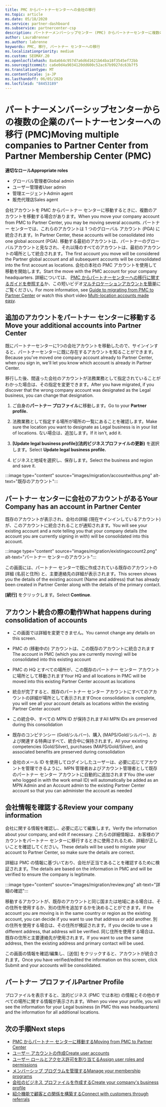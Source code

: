 ```yaml
---
title: PMC からパートナーセンターへの会社の移行
ms.topic: article
ms.date: 05/18/2020
ms.service: partner-dashboard
ms.subservice: partnercenter-csp
description: パートナーメンバーシップセンター (PMC) からパートナーセンターに複数の企業を移行し、パートナーのグローバルアカウントに統合する場合の注意事項。
author: LauraBrenner
ms.author: labrenne
keywords: PMC, 移行, パートナー センターへの移行
ms.localizationpriority: medium
ms.custom: SEOMAY.20
ms.openlocfilehash: 8a4a664c957d7a6d6d1621b64ba18f3545ef72bb
ms.sourcegitcommit: ca6e0d4a9034120dd600c52ac67b9927dc63b7f5
ms.translationtype: MT
ms.contentlocale: ja-JP
ms.lasthandoff: 06/05/2020
ms.locfileid: "84453189"
---
```

# <a name="moving-multiple-companies-to-partner-center-from-partner-membership-center-pmc"></a><span data-ttu-id="aaa05-104">パートナーメンバーシップセンターからの複数の企業のパートナーセンターへの移行 (PMC)</span><span class="sxs-lookup"><span data-stu-id="aaa05-104">Moving multiple companies to Partner Center from Partner Membership Center (PMC)</span></span>

<span data-ttu-id="aaa05-105">**適切なロール**</span><span class="sxs-lookup"><span data-stu-id="aaa05-105">**Appropriate roles**</span></span>

- <span data-ttu-id="aaa05-106">グローバル管理者</span><span class="sxs-lookup"><span data-stu-id="aaa05-106">Global admin</span></span>
- <span data-ttu-id="aaa05-107">ユーザー管理者</span><span class="sxs-lookup"><span data-stu-id="aaa05-107">User admin</span></span>
- <span data-ttu-id="aaa05-108">管理エージェント</span><span class="sxs-lookup"><span data-stu-id="aaa05-108">Admin agent</span></span>
- <span data-ttu-id="aaa05-109">販売代理店</span><span class="sxs-lookup"><span data-stu-id="aaa05-109">Sales agent</span></span>

<span data-ttu-id="aaa05-110">会社アカウントを PMC からパートナー センターに移動するときに、複数のアカウントを移動する場合があります。</span><span class="sxs-lookup"><span data-stu-id="aaa05-110">When you move your company account from PMC to Partner Center, you may be moving several accounts.</span></span> <span data-ttu-id="aaa05-111">パートナー センターでは、これらのアカウントは 1 つのグローバル アカウント (PGA) に統合されます。</span><span class="sxs-lookup"><span data-stu-id="aaa05-111">In Partner Center, these accounts will be consolidated into one global account (PGA).</span></span> <span data-ttu-id="aaa05-112">移動する最初のアカウントは、パートナーのグローバルアカウントと見なされ、それ以降のすべてのアカウントは、最初のアカウントの場所として統合されます。</span><span class="sxs-lookup"><span data-stu-id="aaa05-112">The first account you move will be considered the Partner global account and all subsequent accounts will be consolidated into the first account as locations.</span></span> <span data-ttu-id="aaa05-113">会社の本社の PMC アカウントを使用して移動を開始します。</span><span class="sxs-lookup"><span data-stu-id="aaa05-113">Start the move with the PMC account for your company headquarters.</span></span> <span data-ttu-id="aaa05-114">詳細については、 [PMC からパートナーセンターへの移行に関するガイドを参照する](guide-to-migration.md)か、この短いビデオ[マルチロケーションアカウントを簡単](https://vimeo.com/290335248)にご覧ください。</span><span class="sxs-lookup"><span data-stu-id="aaa05-114">For more information, see [Guide to migrating from PMC to Partner Center](guide-to-migration.md) or watch this short video [Multi-location accounts made easy](https://vimeo.com/290335248).</span></span>

## <a name="move-your-additional-accounts-into-partner-center"></a><span data-ttu-id="aaa05-115">追加のアカウントをパートナー センターに移動する</span><span class="sxs-lookup"><span data-stu-id="aaa05-115">Move your additional accounts into Partner Center</span></span>

<span data-ttu-id="aaa05-116">既にパートナーセンターに1つの会社アカウントを移動したので、サインインすると、パートナーセンターに既に存在するアカウントを知ることができます。</span><span class="sxs-lookup"><span data-stu-id="aaa05-116">Because you've moved one company account already to Partner Center, when you sign in, we'll let you know which account is already in Partner Center.</span></span>

<span data-ttu-id="aaa05-117">移行した後、間違った会社のアカウントが法務業務として指定されていることがわかった場合は、その指定を変更できます。</span><span class="sxs-lookup"><span data-stu-id="aaa05-117">After you have migrated, if you discover that the wrong company account was designated as the Legal business, you can change that designation.</span></span>

1. <span data-ttu-id="aaa05-118">ご自身の**パートナー プロファイル**に移動します。</span><span class="sxs-lookup"><span data-stu-id="aaa05-118">Go to your **Partner profile.**</span></span>

2. <span data-ttu-id="aaa05-119">法務業務として指定する場所が場所の一覧にあることを確認します。</span><span class="sxs-lookup"><span data-stu-id="aaa05-119">Make sure the location you want to designate as Legal business is in your list of locations.</span></span> <span data-ttu-id="aaa05-120">ない場合は、追加します。</span><span class="sxs-lookup"><span data-stu-id="aaa05-120">If it isn't, add it.</span></span>

3. <span data-ttu-id="aaa05-121">**[Update legal business profile]\(法的ビジネスプロファイルの更新\)** を選択します。</span><span class="sxs-lookup"><span data-stu-id="aaa05-121">Select **Update legal business profile.**</span></span>

4. <span data-ttu-id="aaa05-122">ビジネスと地域を選択し、保存します。</span><span class="sxs-lookup"><span data-stu-id="aaa05-122">Select the business and region and save it.</span></span>

:::image type="content" source="images/migration/accountwithus.png" alt-text="既存のアカウント":::

## <a name="your-company-has-an-account-in-partner-center"></a><span data-ttu-id="aaa05-124">パートナー センターに会社のアカウントがある</span><span class="sxs-lookup"><span data-stu-id="aaa05-124">Your Company has an account in Partner Center</span></span>

<span data-ttu-id="aaa05-125">既存のアカウントが表示され、会社の詳細 (現在サインインしているアカウント) が、このアカウントに統合されることが通知されます。</span><span class="sxs-lookup"><span data-stu-id="aaa05-125">You will see your existing account and a note telling you that your company details (the account you are currently signing in with) will be consolidated into this account.</span></span>

:::image type="content" source="images/migration/existingaccount2.png" alt-text="パートナー センターのアカウント":::

<span data-ttu-id="aaa05-127">この画面には、パートナー センターで既に作成されている既存のアカウントの詳細 (名前と住所) と、主要連絡先の詳細が表示されます。</span><span class="sxs-lookup"><span data-stu-id="aaa05-127">This screen shows you the details of the existing account (Name and address) that has already been created in Partner Center along with the details of the primary contact.</span></span>

<span data-ttu-id="aaa05-128">**[続行]** をクリックします。</span><span class="sxs-lookup"><span data-stu-id="aaa05-128">Select **Continue**.</span></span>

## <a name="what-happens-during-consolidation-of-accounts"></a><span data-ttu-id="aaa05-129">アカウント統合の際の動作</span><span class="sxs-lookup"><span data-stu-id="aaa05-129">What happens during consolidation of accounts</span></span>

- <span data-ttu-id="aaa05-130">この画面では詳細を変更できません。</span><span class="sxs-lookup"><span data-stu-id="aaa05-130">You cannot change any details on this screen.</span></span>

- <span data-ttu-id="aaa05-131">PMC の (移動中の) アカウントは、この既存のアカウントに統合されます</span><span class="sxs-lookup"><span data-stu-id="aaa05-131">The account in PMC (which you are currently moving) will be consolidated into this existing account</span></span>

- <span data-ttu-id="aaa05-132">PMC の HQ とすべての場所が、この既存のパートナー センター アカウントに場所として移動されます</span><span class="sxs-lookup"><span data-stu-id="aaa05-132">Your HQ and all locations in PMC will be moved into this existing Partner Center account as locations</span></span>

- <span data-ttu-id="aaa05-133">統合が完了すると、既存のパートナー センター アカウントにすべてのアカウントの詳細が場所として表示されます</span><span class="sxs-lookup"><span data-stu-id="aaa05-133">Once consolidation is complete, you will see all your account details as locations within the existing Partner Center account</span></span>

- <span data-ttu-id="aaa05-134">この統合中、すべての MPN ID が保持されます</span><span class="sxs-lookup"><span data-stu-id="aaa05-134">All MPN IDs are preserved during this consolidation</span></span>

- <span data-ttu-id="aaa05-135">既存のコンピテンシー (Gold/シルバー)、購入 (MAPS/Gold/シルバー)、および関連する特典はすべて、統合中に保持されます。</span><span class="sxs-lookup"><span data-stu-id="aaa05-135">All your existing competencies (Gold/Silver), purchases (MAPS/Gold/Silver), and associated benefits are preserved during consolidation</span></span>

- <span data-ttu-id="aaa05-136">会社のメール ID を使用してログインしたユーザーは、必要に応じてアカウントを管理できるように、MPN 管理者およびアカウント管理者として既存のパートナー センター アカウントに自動的に追加されます</span><span class="sxs-lookup"><span data-stu-id="aaa05-136">You (the user who logged in with the work email ID) will automatically be added as an MPN Admin and an Account admin to the existing Partner Center account so that you can administer the account as needed</span></span>

## <a name="review-your-company-information"></a><span data-ttu-id="aaa05-137">会社情報を確認する</span><span class="sxs-lookup"><span data-stu-id="aaa05-137">Review your company information</span></span>

<span data-ttu-id="aaa05-138">会社に関する情報を確認し、必要に応じて編集します。</span><span class="sxs-lookup"><span data-stu-id="aaa05-138">Verify the information about your company, and edit if necessary.</span></span>  <span data-ttu-id="aaa05-139">これらの詳細情報は、お客様のアカウントをパートナー センターに移行するときに使用されるため、詳細が正しいことを確認してください。</span><span class="sxs-lookup"><span data-stu-id="aaa05-139">These details will be used to migrate your account to Partner Center, so make sure the details are correct.</span></span>

<span data-ttu-id="aaa05-140">詳細は PMC の情報に基づいており、会社が正当であることを確認するために検証されます。</span><span class="sxs-lookup"><span data-stu-id="aaa05-140">The details are based on the information in PMC and will be verified to ensure the company is legitimate.</span></span>

:::image type="content" source="images/migration/review.png" alt-text="詳細の確認":::

<span data-ttu-id="aaa05-142">移動するアカウントが、既存のアカウントと同じ国または地域にある場合は、その住所を使用するか、別の住所を追加するかを決めることができます。</span><span class="sxs-lookup"><span data-stu-id="aaa05-142">If the account you are moving is in the same country or region as the existing account, you can decide if you want to use that address or add another.</span></span> <span data-ttu-id="aaa05-143">別の住所を使用する場合は、その住所が検証されます。</span><span class="sxs-lookup"><span data-stu-id="aaa05-143">If you decide to use a different address, that address will be verified.</span></span> <span data-ttu-id="aaa05-144">同じ住所を使用する場合は、既存の住所と主要連絡先が使用されます。</span><span class="sxs-lookup"><span data-stu-id="aaa05-144">If you want to use the same address, then the existing address and primary contact will be used.</span></span>

<span data-ttu-id="aaa05-145">この画面の情報を確認/編集し、[送信] をクリックすると、アカウントが統合されます。</span><span class="sxs-lookup"><span data-stu-id="aaa05-145">Once you have verified/edited the information on this screen, click Submit and your accounts will be consolidated.</span></span>

## <a name="partner-profile"></a><span data-ttu-id="aaa05-146">パートナー プロファイル</span><span class="sxs-lookup"><span data-stu-id="aaa05-146">Partner Profile</span></span>

<span data-ttu-id="aaa05-147">プロファイルを表示すると、法的ビジネス (PMC では本社) の情報とその他のすべての場所に関する情報が表示されます。</span><span class="sxs-lookup"><span data-stu-id="aaa05-147">When you view your profile, you will see the information for your Legal business (in PMC this was headquarters) and the information for all additional locations.</span></span>

## <a name="next-steps"></a><span data-ttu-id="aaa05-148">次の手順</span><span class="sxs-lookup"><span data-stu-id="aaa05-148">Next steps</span></span>

- [<span data-ttu-id="aaa05-149">PMC からパートナー センターに移動する</span><span class="sxs-lookup"><span data-stu-id="aaa05-149">Moving from PMC to Partner Center</span></span>](move-pmc-pc-map.md)
- [<span data-ttu-id="aaa05-150">ユーザー アカウントの作成</span><span class="sxs-lookup"><span data-stu-id="aaa05-150">Create user accounts</span></span>](create-user-accounts-and-set-permissions.md)
- [<span data-ttu-id="aaa05-151">ユーザー ロールとアクセス許可を割り当てる</span><span class="sxs-lookup"><span data-stu-id="aaa05-151">Assign user roles and permissions</span></span>](permissions-overview.md)
- [<span data-ttu-id="aaa05-152">メンバーシップ プログラムを管理する</span><span class="sxs-lookup"><span data-stu-id="aaa05-152">Manage your membership programs</span></span>](renew-mpn-offers.md)
- [<span data-ttu-id="aaa05-153">会社のビジネス プロファイルを作成する</span><span class="sxs-lookup"><span data-stu-id="aaa05-153">Create your company's business profile</span></span>](create-a-marketing-profile.md)
- [<span data-ttu-id="aaa05-154">紹介機能で顧客との関係を構築する</span><span class="sxs-lookup"><span data-stu-id="aaa05-154">Connect with customers through referrals</span></span>](responding-to-referrals.md)
